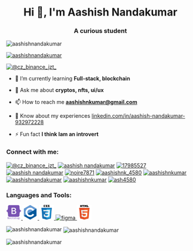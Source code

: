 <h1 align="center">Hi 👋, I'm Aashish Nandakumar</h1>
<h3 align="center">A curious student</h3>

<p align="left"> <img src="https://komarev.com/ghpvc/?username=aashishnandakumar&label=Profile%20views&color=0e75b6&style=flat" alt="aashishnandakumar" /> </p>

<p align="left"> <a href="https://github.com/ryo-ma/github-profile-trophy"><img src="https://github-profile-trophy.vercel.app/?username=aashishnandakumar" alt="aashishnandakumar" /></a> </p>

<p align="left"> <a href="https://twitter.com/@cz_binance_jzt_" target="blank"><img src="https://img.shields.io/twitter/follow/@cz_binance_jzt_?logo=twitter&style=for-the-badge" alt="@cz_binance_jzt_" /></a> </p>

- 🌱 I’m currently learning **Full-stack, blockchain**

- 💬 Ask me about **cryptos, nfts, ui/ux**

- 📫 How to reach me **aashishnkumar@gmail.com**

- 📄 Know about my experiences [linkedin.com/in/aashish-nandakumar-932972228](linkedin.com/in/aashish-nandakumar-932972228)

- ⚡ Fun fact **I think Iam an introvert**

<h3 align="left">Connect with me:</h3>
<p align="left">
<a href="https://twitter.com/@cz_binance_jzt_" target="blank"><img align="center" src="https://raw.githubusercontent.com/rahuldkjain/github-profile-readme-generator/master/src/images/icons/Social/twitter.svg" alt="@cz_binance_jzt_" height="30" width="40" /></a>
<a href="https://linkedin.com/in/aashish nandakumar" target="blank"><img align="center" src="https://raw.githubusercontent.com/rahuldkjain/github-profile-readme-generator/master/src/images/icons/Social/linked-in-alt.svg" alt="aashish nandakumar" height="30" width="40" /></a>
<a href="https://stackoverflow.com/users/17985527" target="blank"><img align="center" src="https://raw.githubusercontent.com/rahuldkjain/github-profile-readme-generator/master/src/images/icons/Social/stack-overflow.svg" alt="17985527" height="30" width="40" /></a>
<a href="https://fb.com/aashish nandakumar" target="blank"><img align="center" src="https://raw.githubusercontent.com/rahuldkjain/github-profile-readme-generator/master/src/images/icons/Social/facebook.svg" alt="aashish nandakumar" height="30" width="40" /></a>
<a href="https://instagram.com/noire7871" target="blank"><img align="center" src="https://raw.githubusercontent.com/rahuldkjain/github-profile-readme-generator/master/src/images/icons/Social/instagram.svg" alt="noire7871" height="30" width="40" /></a>
<a href="https://www.codechef.com/users/aashishnk_4580" target="blank"><img align="center" src="https://cdn.jsdelivr.net/npm/simple-icons@3.1.0/icons/codechef.svg" alt="aashishnk_4580" height="30" width="40" /></a>
<a href="https://www.hackerrank.com/aashishnkumar" target="blank"><img align="center" src="https://raw.githubusercontent.com/rahuldkjain/github-profile-readme-generator/master/src/images/icons/Social/hackerrank.svg" alt="aashishnkumar" height="30" width="40" /></a>
<a href="https://www.leetcode.com/aashishnandakumar" target="blank"><img align="center" src="https://raw.githubusercontent.com/rahuldkjain/github-profile-readme-generator/master/src/images/icons/Social/leet-code.svg" alt="aashishnandakumar" height="30" width="40" /></a>
<a href="https://auth.geeksforgeeks.org/user/aashishnkumar" target="blank"><img align="center" src="https://raw.githubusercontent.com/rahuldkjain/github-profile-readme-generator/master/src/images/icons/Social/geeks-for-geeks.svg" alt="aashishnkumar" height="30" width="40" /></a>
<a href="https://discord.gg/ash4580" target="blank"><img align="center" src="https://raw.githubusercontent.com/rahuldkjain/github-profile-readme-generator/master/src/images/icons/Social/discord.svg" alt="ash4580" height="30" width="40" /></a>
</p>

<h3 align="left">Languages and Tools:</h3>
<p align="left"> <a href="https://getbootstrap.com" target="_blank" rel="noreferrer"> <img src="https://raw.githubusercontent.com/devicons/devicon/master/icons/bootstrap/bootstrap-plain-wordmark.svg" alt="bootstrap" width="40" height="40"/> </a> <a href="https://www.cprogramming.com/" target="_blank" rel="noreferrer"> <img src="https://raw.githubusercontent.com/devicons/devicon/master/icons/c/c-original.svg" alt="c" width="40" height="40"/> </a> <a href="https://www.w3schools.com/css/" target="_blank" rel="noreferrer"> <img src="https://raw.githubusercontent.com/devicons/devicon/master/icons/css3/css3-original-wordmark.svg" alt="css3" width="40" height="40"/> </a> <a href="https://www.figma.com/" target="_blank" rel="noreferrer"> <img src="https://www.vectorlogo.zone/logos/figma/figma-icon.svg" alt="figma" width="40" height="40"/> </a> <a href="https://www.w3.org/html/" target="_blank" rel="noreferrer"> <img src="https://raw.githubusercontent.com/devicons/devicon/master/icons/html5/html5-original-wordmark.svg" alt="html5" width="40" height="40"/> </a> </p>

<p><img align="left" src="https://github-readme-stats.vercel.app/api/top-langs?username=aashishnandakumar&show_icons=true&locale=en&layout=compact" alt="aashishnandakumar" /></p>

<p>&nbsp;<img align="center" src="https://github-readme-stats.vercel.app/api?username=aashishnandakumar&show_icons=true&locale=en" alt="aashishnandakumar" /></p>

<p><img align="center" src="https://github-readme-streak-stats.herokuapp.com/?user=aashishnandakumar&" alt="aashishnandakumar" /></p>
